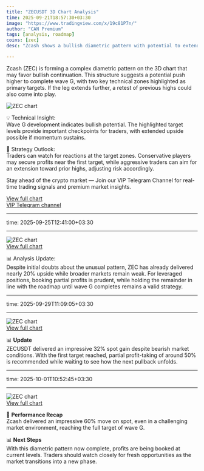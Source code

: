 ```yaml
---
title: "ZECUSDT 3D Chart Analysis"
time: 2025-09-21T18:57:30+03:30
image: "https://www.tradingview.com/x/19c81P7n/"
author: "CAN Premium"
tags: [analysis, roadmap]
coins: [zec]
desc: "Zcash shows a bullish diametric pattern with potential to extend toward higher targets in wave G."

---
```


Zcash (ZEC) is forming a complex diametric pattern on the 3D chart that may favor bullish continuation. This structure suggests a potential push higher to complete wave G, with two key technical zones highlighted as primary targets. If the leg extends further, a retest of previous highs could also come into play.

![ZEC chart](https://www.tradingview.com/x/19c81P7n/)  

💡 Technical Insight:  
Wave G development indicates bullish potential. The highlighted target levels provide important checkpoints for traders, with extended upside possible if momentum sustains.  

📌 Strategy Outlook:  
Traders can watch for reactions at the target zones. Conservative players may secure profits near the first target, while aggressive traders can aim for an extension toward prior highs, adjusting risk accordingly.  

Stay ahead of the crypto market — Join our VIP Telegram Channel for real-time trading signals and premium market insights.

[View full chart](https://www.tradingview.com/x/19c81P7n/)  
[VIP Telegram channel](https://t.me/+2znhsiCGpI81MzQ0)  

---

time: 2025-09-25T12:41:00+03:30

---

![ZEC chart](https://www.tradingview.com/x/RDY9wiCc/)  
[View full chart](https://www.tradingview.com/x/RDY9wiCc/)  

📊 Analysis Update:  
Despite initial doubts about the unusual pattern, ZEC has already delivered nearly 20% upside while broader markets remain weak. For leveraged positions, booking partial profits is prudent, while holding the remainder in line with the roadmap until wave G completes remains a valid strategy.  

---

time: 2025-09-29T11:09:05+03:30

---

![ZEC chart](https://www.tradingview.com/x/SQUFIuTN/)  
[View full chart](https://www.tradingview.com/x/SQUFIuTN/)  

📊 **Update**  
ZECUSDT delivered an impressive 32% spot gain despite bearish market conditions. With the first target reached, partial profit-taking of around 50% is recommended while waiting to see how the next pullback unfolds.

---

time: 2025-10-01T10:52:45+03:30

---

![ZEC chart](https://www.tradingview.com/x/A95RnUQY/)  
[View full chart](https://www.tradingview.com/x/A95RnUQY/)

🚀 **Performance Recap**  
Zcash delivered an impressive 60% move on spot, even in a challenging market environment, reaching the full target of wave G.  

📊 **Next Steps**  
With this diametric pattern now complete, profits are being booked at current levels. Traders should watch closely for fresh opportunities as the market transitions into a new phase.  



